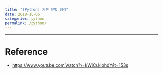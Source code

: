 ```yaml
---
title: "[Python] 기본 문법 정리"
date: 2018-10-06
categories: python
permalink: /python/
---
```




___
# Reference
* https://www.youtube.com/watch?v=kWiCuklohdY&t=153s
